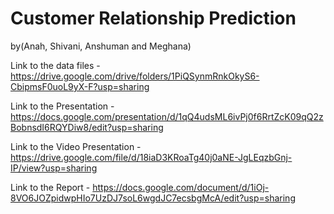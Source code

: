 # Customer Relationship Prediction
 by(Anah, Shivani, Anshuman and Meghana)

 Link to the data files - https://drive.google.com/drive/folders/1PiQSynmRnkOkyS6-CbipmsF0uoL9yX-F?usp=sharing
 
 Link to the Presentation - https://docs.google.com/presentation/d/1qQ4udsML6ivPj0f6RrtZcK09qQ2zBobnsdI6RQYDiw8/edit?usp=sharing
 
 Link to the Video Presentation - https://drive.google.com/file/d/18iaD3KRoaTg40j0aNE-JgLEqzbGnj-IP/view?usp=sharing
 
 Link to the Report - https://docs.google.com/document/d/1iOj-8VO6JOZpidwpHIo7UzDJ7soL6wgdJC7ecsbgMcA/edit?usp=sharing
